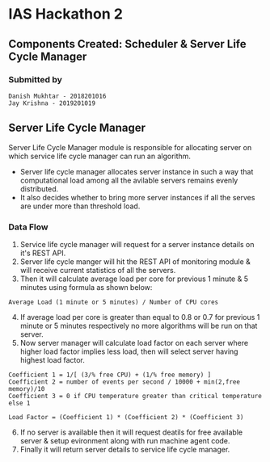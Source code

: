 # IAS Hackathon 2
## Components Created: Scheduler & Server Life Cycle Manager
### Submitted by
```
Danish Mukhtar - 2018201016
Jay Krishna - 2019201019
```

## Server Life Cycle Manager
Server Life Cycle Manager module is responsible for allocating server on which service life cycle manager can run an algorithm. 
* Server life cycle manager allocates server instance in such a way that computational load among all the avilable servers remains evenly distributed.
* It also decides whether to bring more server instances if all the serves are under more than threshold load.

### Data Flow
1. Service life cycle manager will request for a server instance details on it's REST API.
2. Server life cycle manger will hit the REST API of monitoring module & will receive current statistics of all the servers.
3. Then it will calculate average load per core for previous 1 minute & 5 minutes using formula as shown below:
```
Average Load (1 minute or 5 minutes) / Number of CPU cores
```
4. If average load per core is greater than equal to 0.8 or 0.7 for previous 1 minute or 5 minutes respectively no more algorithms will be run on that server.
5. Now server manager will calculate load factor on each server where higher load factor implies less load, then will select server having highest load factor.

```
Coefficient 1 = 1/[ (3/% free CPU) + (1/% free memory) ]
Coefficient 2 = number of events per second / 10000 + min(2,free memory)/10
Coefficient 3 = 0 if CPU temperature greater than critical temperature else 1

Load Factor = (Coefficient 1) * (Coefficient 2) * (Coefficient 3)
```
6. If no server is available then it will request deatils for free available server & setup evironment along with run machine agent code.
7. Finally it will return server details to service life cycle manager.